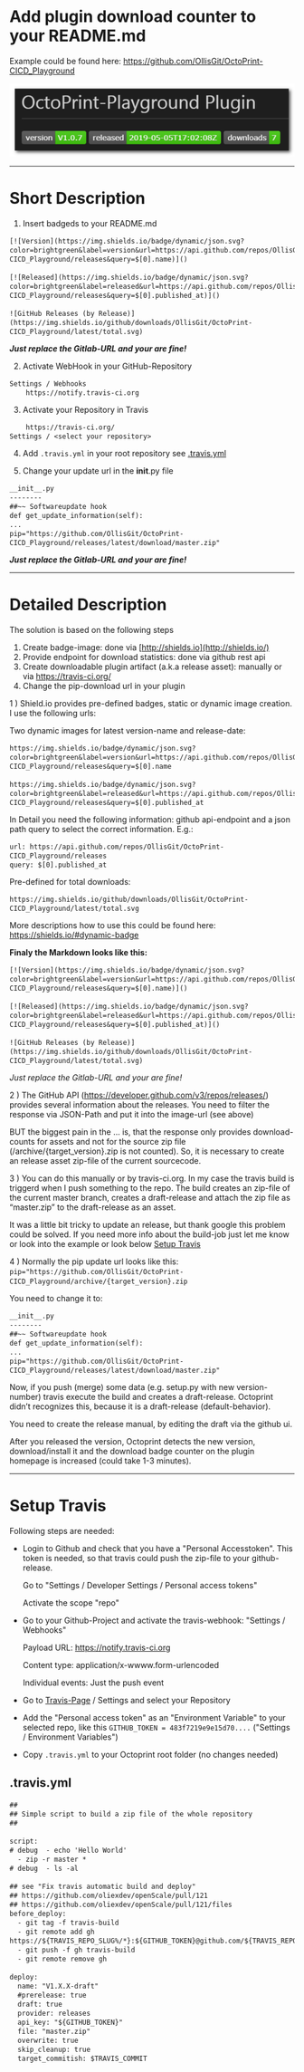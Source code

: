 # Add plugin download counter to your README.md
Example could be found here: https://github.com/OllisGit/OctoPrint-CICD_Playground

![PluginStatisics](images/plugin-statistics.png)

----------
# Short Description
1. Insert badgeds to your README.md
```
[![Version](https://img.shields.io/badge/dynamic/json.svg?color=brightgreen&label=version&url=https://api.github.com/repos/OllisGit/OctoPrint-CICD_Playground/releases&query=$[0].name)]()

[![Released](https://img.shields.io/badge/dynamic/json.svg?color=brightgreen&label=released&url=https://api.github.com/repos/OllisGit/OctoPrint-CICD_Playground/releases&query=$[0].published_at)]()

![GitHub Releases (by Release)](https://img.shields.io/github/downloads/OllisGit/OctoPrint-CICD_Playground/latest/total.svg)
```
***Just replace the Gitlab-URL and your are fine!***

2. Activate WebHook in your GitHub-Repository
```  
Settings / Webhooks 
    https://notify.travis-ci.org
```

3. Activate your Repository in Travis
```  
    https://travis-ci.org/
Settings / <select your repository>
```

4. Add ```.travis.yml``` in your root repository
see [.travis.yml](#travisyml)

5. Change your update url in the __init__.py file
```
__init__.py
--------
##~~ Softwareupdate hook
def get_update_information(self):
...
pip="https://github.com/OllisGit/OctoPrint-CICD_Playground/releases/latest/download/master.zip"
```
***Just replace the Gitlab-URL and your are fine!***

----------
# Detailed Description

The solution is based on the following steps

1. Create badge-image: done via [http://shields.io](http://shields.io/)
2. Provide endpoint for download statistics: done via github rest api
3. Create downloadable plugin artifact (a.k.a release asset): manually or via https://travis-ci.org/
4. Change the pip-download url in your plugin

1 ) Shield.io provides pre-defined badges, static or dynamic image creation.
I use the following urls: 

Two dynamic images for latest version-name and release-date:
```
https://img.shields.io/badge/dynamic/json.svg?color=brightgreen&label=version&url=https://api.github.com/repos/OllisGit/OctoPrint-CICD_Playground/releases&query=$[0].name

https://img.shields.io/badge/dynamic/json.svg?color=brightgreen&label=released&url=https://api.github.com/repos/OllisGit/OctoPrint-CICD_Playground/releases&query=$[0].published_at
```
In Detail you need the following information: github api-endpoint and a json path query to select the correct information. E.g.:
```
url: https://api.github.com/repos/OllisGit/OctoPrint-CICD_Playground/releases
query: $[0].published_at
```

Pre-defined for total downloads:
```
https://img.shields.io/github/downloads/OllisGit/OctoPrint-CICD_Playground/latest/total.svg
```

More descriptions how to use this could be found here: https://shields.io/#dynamic-badge

**Finaly the Markdown looks like this:**
```
[![Version](https://img.shields.io/badge/dynamic/json.svg?color=brightgreen&label=version&url=https://api.github.com/repos/OllisGit/OctoPrint-CICD_Playground/releases&query=$[0].name)]()

[![Released](https://img.shields.io/badge/dynamic/json.svg?color=brightgreen&label=released&url=https://api.github.com/repos/OllisGit/OctoPrint-CICD_Playground/releases&query=$[0].published_at)]()

![GitHub Releases (by Release)](https://img.shields.io/github/downloads/OllisGit/OctoPrint-CICD_Playground/latest/total.svg)
```
*Just replace the Gitlab-URL and your are fine!*

2 ) The GitHub API (https://developer.github.com/v3/repos/releases/) provides several information about the releases. You need to filter the response via JSON-Path and put it into the image-url (see above) 

BUT the biggest pain in the ... is, that the response only provides download-counts for assets and not for the source zip file (<repo>/archive/{target_version}.zip is not counted).
So, it is necessary to create an release asset zip-file of the current sourcecode.

3 ) You can do this manually or by travis-ci.org. 
In my case the travis build is triggerd when I push something to the repo. The build creates an zip-file of the current master branch, creates a draft-release and attach the zip file as “master.zip” to the draft-release as an asset.

It was a little bit tricky to update an release, but thank google this problem could be solved. 
If you need more info about the build-job just let me know or look into the example or look below [Setup Travis](#setup-travis)

4 ) Normally the pip update url looks like this: 
`pip="https://github.com/OllisGit/OctoPrint-CICD_Playground/archive/{target_version}.zip`

You need to change it to:
```
__init__.py
--------
##~~ Softwareupdate hook
def get_update_information(self):
...
pip="https://github.com/OllisGit/OctoPrint-CICD_Playground/releases/latest/download/master.zip"
```
Now, if you push (merge) some data (e.g. setup.py with new version-number) travis execute the build and creates a draft-release. Octoprint didn’t recognizes this, because it is a draft-release (default-behavior).

You need to create the release manual, by editing the draft via the github ui. 

After you released the version, Octoprint detects the new version, download/install it and the download badge counter on the plugin homepage is increased (could take 1-3 minutes).

-----
# Setup Travis
Following steps are needed:

- Login to Github and check that you have a "Personal Accesstoken". This token is needed, so that travis could push the zip-file to your github-release. 
  
    Go to "Settings / Developer Settings / Personal access tokens"

    Activate the scope "repo"

- Go to your Github-Project and activate the travis-webhook: "Settings / Webhooks"

    Payload URL: https://notify.travis-ci.org

    Content type: application/x-wwww.form-urlencoded

    Individual events: Just the push event

- Go to [Travis-Page](http://travis-ci.org) / Settings and select your Repository

- Add the "Personal access token" as an "Environment Variable" to your selected repo, like this `GITHUB_TOKEN = 483f7219e9e15d70....` ("Settings / Environment Variables")

- Copy `.travis.yml` to your Octoprint root folder (no changes needed)

## .travis.yml
``` 
##
## Simple script to build a zip file of the whole repository
##

script:
# debug  - echo 'Hello World'
  - zip -r master *
# debug  - ls -al

## see "Fix travis automatic build and deploy"
## https://github.com/oliexdev/openScale/pull/121
## https://github.com/oliexdev/openScale/pull/121/files
before_deploy:
  - git tag -f travis-build  
  - git remote add gh https://${TRAVIS_REPO_SLUG%/*}:${GITHUB_TOKEN}@github.com/${TRAVIS_REPO_SLUG}.git
  - git push -f gh travis-build
  - git remote remove gh

deploy:
  name: "V1.X.X-draft"
  #prerelease: true
  draft: true
  provider: releases
  api_key: "${GITHUB_TOKEN}"
  file: "master.zip"
  overwrite: true
  skip_cleanup: true
  target_commitish: $TRAVIS_COMMIT
```